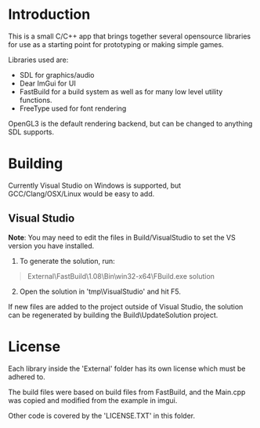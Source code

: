 # Introduction

This is a small C/C++ app that brings together several opensource libraries for use as a starting point for prototyping or making simple games.

Libraries used are:
* SDL for graphics/audio
* Dear ImGui for UI
* FastBuild for a build system as well as for many low level utility functions.
* FreeType used for font rendering

OpenGL3 is the default rendering backend, but can be changed to anything SDL supports.

# Building

Currently Visual Studio on Windows is supported, but GCC/Clang/OSX/Linux would be easy to add.

## Visual Studio

**Note**: You may need to edit the files in Build/VisualStudio to set the VS version you have installed.

1. To generate the solution, run:
> External\FastBuild\1.08\Bin\win32-x64\FBuild.exe solution
2. Open the solution in 'tmp\VisualStudio' and hit F5.

If new files are added to the project outside of Visual Studio, the solution can be regenerated by building the Build\UpdateSolution project.

# License

Each library inside the 'External' folder has its own license which must be adhered to.

The build files were based on build files from FastBuild, and the Main.cpp was copied and modified from the example in imgui.

Other code is covered by the 'LICENSE.TXT' in this folder.
